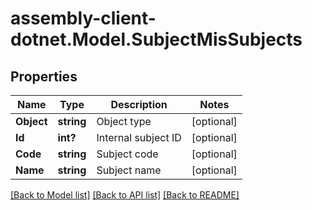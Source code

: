 # assembly-client-dotnet.Model.SubjectMisSubjects
## Properties

Name | Type | Description | Notes
------------ | ------------- | ------------- | -------------
**Object** | **string** | Object type | [optional] 
**Id** | **int?** | Internal subject ID | [optional] 
**Code** | **string** | Subject code | [optional] 
**Name** | **string** | Subject name | [optional] 

[[Back to Model list]](../README.md#documentation-for-models) [[Back to API list]](../README.md#documentation-for-api-endpoints) [[Back to README]](../README.md)

